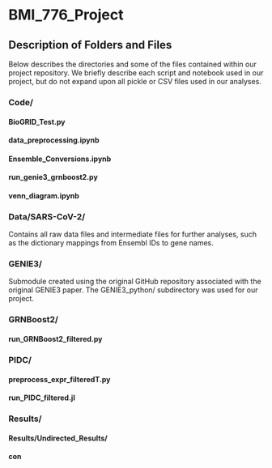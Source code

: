 # BMI_776_Project

## Description of Folders and Files
Below describes the directories and some of the files contained within our project repository. We briefly describe each script and notebook used in our project, but do not expand upon all pickle or CSV files used in our analyses.

### Code/

#### BioGRID_Test.py

#### data_preprocessing.ipynb

#### Ensemble_Conversions.ipynb

#### run_genie3_grnboost2.py

#### venn_diagram.ipynb

### Data/SARS-CoV-2/
Contains all raw data files and intermediate files for further analyses, such as the dictionary mappings from Ensembl IDs to gene names.


### GENIE3/
Submodule created using the original GitHub repository associated with the original GENIE3 paper.
The GENIE3_python/ subdirectory was used for our project.


### GRNBoost2/

#### run_GRNBoost2_filtered.py


### PIDC/

#### preprocess_expr_filteredT.py

#### run_PIDC_filtered.jl

### Results/

#### Results/Undirected_Results/

#### con